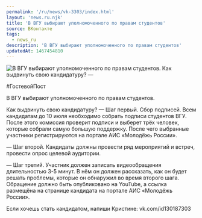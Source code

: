 ```yaml
---
permalink: '/ru/news/vk-3303/index.html'
layout: 'news.ru.njk'
title: 'В ВГУ выбирают уполномоченного по правам студентов'
source: ВКонтакте
tags:
  - news_ru
description: 'В ВГУ выбирают уполномоченного по правам студентов'
updatedAt: 1467454810
---
```

![В ВГУ выбирают уполномоченного по правам студентов. Как выдвинуть свою кандидатуру?  —](https://sun9-61.userapi.com/impf/c626126/v626126484/14f7f/_N6EaVfiM-0.jpg?size=1280x800&quality=96&sign=0ce6a0fccdc39e081562c65a9bfc5836&c_uniq_tag=cRcMBM5mIP5Rypm2gXmCJZ4v_dBYmQzoEybO36U9nJw&type=album)

#ГостевойПост

В ВГУ выбирают уполномоченного по правам студентов.

Как выдвинуть свою кандидатуру?
— Шаг первый. Сбор подписей.
Всем кандидатам до 10 июля необходимо собрать подписи студентов ВГУ. После этого комиссия проверит подписи и выберет трёх человек, которые собрали самую большую поддержку. После чего выбранные участники регистрируются на портале АИС «Молодёжь России».

— Шаг второй. Кандидаты должны провести ряд мероприятий и встреч, провести опрос целевой аудитории.

— Шаг третий. Участник должен записать видеообращения длительностью 3-5 минут. В нём он должен рассказать, как он будет решать проблемы, которые он обнаружил во время второго шага. Обращение должно быть опубликовано на YouTube, а ссылка размещёна на странице кандидата на портале АИС «Молодёжь России».

Если хочешь стать кандидатом, напиши Кристине: vk.com/id130187303
